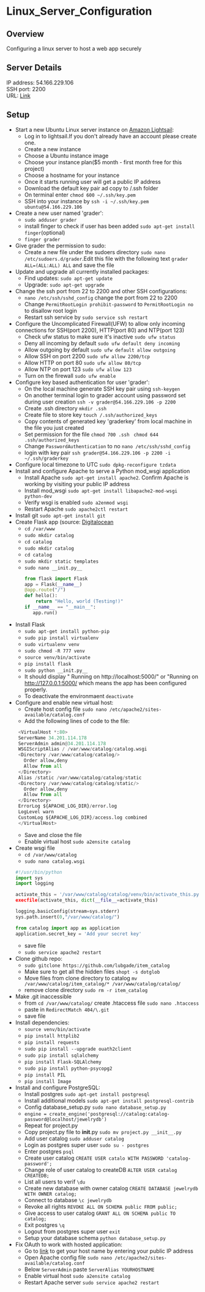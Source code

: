 # Linux_Server_Configuration

## Overview
Configuring a linux server to host a web app securely

## Server Details
IP address: 54.166.229.106  
SSH port: 2200  
URL: [Link](http://ec2-54-166-229-106.compute-1.amazonaws.com)

## Setup
* Start a new Ubuntu Linux server instance on [Amazon Lightsail](https://lightsail.aws.amazon.com/):
  * Log in to lightsail.If you don't already have an account please create one.
  * Create a new instance
  * Choose a Ubuntu instance image
  * Choose your instance plan($5 month - first month free for this project)
  * Choose a hostname for your instance
  * Once it starts running user will get a public IP address
  * Download the default key pair ad copy to /.ssh folder
  * On terminal enter `chmod 600 ~/.ssh/key.pem`
  * SSH into your instance by `ssh -i ~/.ssh/key.pem ubuntu@54.166.229.106`
* Create a new user named 'grader':
  * `sudo adduser grader`
  * install finger to check if user has been added `sudo apt-get install finger`(optional)
  * `finger grader`
* Give grader the permission to sudo:
  * Create a new file under the sudoers directory `sudo nano /etc/sudoers.d/grader`.Edit this file with the following text `grader ALL=(ALL:ALL) ALL` and save the file
* Update and upgrade all currently installed packages:
  * Find updates: `sudo apt-get update`
  * Upgrade: `sudo apt-get upgrade`
* Change the ssh port from 22 to 2200 and other SSH configurations:
  * `nano /etc/ssh/sshd_config` change the port from 22 to 2200
  * Change `PermitRootLogin prohibit-password` to `PermitRootLogin no` to disallow root login
  * Restart ssh service by `sudo service ssh restart`
* Configure the Uncomplicated Firewall(UFW) to allow only incoming connections for SSH(port 2200), HTTP(port 80) and NTP(port 123)
  * Check ufw status to make sure it's inactive `sudo ufw status`
  * Deny all incoming by default `sudo ufw default deny incoming`
  * Allow outgoing by default `sudo ufw default allow outgoing`
  * Allow SSH on port 2200 `sudo ufw allow 2200/tcp`
  * Allow HTTP on port 80 `sudo ufw allow 80/tcp`
  * Allow NTP on port 123 `sudo ufw allow 123`
  * Turn on the firewall `sudo ufw enable`
* Configure key based authentication for user 'grader':
  * On the local machine generate SSH key pair using `ssh-keygen`
  * On another terminal login to grader account using password set during user creation `ssh -v grader@54.166.229.106 -p 2200`
  * Create .ssh directory `mkdir .ssh`
  * Create file to store key `touch /.ssh/authorized_keys`
  * Copy contents of generated key 'graderkey' from local machine in the file you just created 
  * Set permission for the file `chmod 700 .ssh ` `chmod 644 .ssh/authorized_keys`
  * Change `PasswordAuthentication` to no `nano /etc/ssh/sshd_config`
  * login with key pair `ssh grader@54.166.229.106 -p 2200 -i ~/.ssh/graderkey`
* Configure local timezone to UTC `sudo dpkg-reconfigure tzdata`
* Install and configure Apache to serve a Python mod_wsgi application
  * Install Apache `sudo apt-get install apache2`. Confirm Apache is working by visiting your public IP address
  * Install mod_wsgi `sudo apt-get install libapache2-mod-wsgi python-dev`
  * Verify wsgi is enabled `sudo a2enmod wsgi`
  * Restart Apache `sudo apache2ctl restart`
* Install git `sudo apt-get install git`
* Create Flask app (source: [Digitalocean](https://www.digitalocean.com/community/tutorials/how-to-deploy-a-flask-application-on-an-ubuntu-vps)
  * `cd /var/www`
  * `sudo mkdir catalog`
  * `cd catalog`
  * `sudo mkdir catalog`
  * `cd catalog`
  * `sudo mkdir static templates`
  * `sudo nano __init.py__`
     ```python
     from flask import Flask
     app = Flask(__name__)
     @app.route("/")
     def hello():
         return "Hello, world (Testing!)"
     if __name__ == "__main__":
        app.run()
     ```
* Install Flask
  * `sudo apt-get install python-pip`
  * `sudo pip install virtualenv`
  * `sudo virtualenv venv`
  * `sudo chmod -R 777 venv`
  * `source venv/bin/activate`
  * `pip install flask`
  * `sudo python __init.py__`
  * It should display " Running on http://localhost:5000/" or "Running on http://127.0.0.1:5000/ which means the app has been configured properly.
  * To deactivate the environmaent `deactivate`
* Configure and enable new virtual host:
  * Create host config file `sudo nano /etc/apache2/sites-available/catalog.conf`
  * Add the following lines of code to the file:
   ```python
    <VirtualHost *:80>
    ServerName 34.201.114.178
    ServerAdmin admin@34.201.114.178
    WSGIScriptAlias / /var/www/catalog/catalog.wsgi
    <Directory /var/www/catalog/catalog/>
      Order allow,deny
      Allow from all
    </Directory>
    Alias /static /var/www/catalog/catalog/static
    <Directory /var/www/catalog/catalog/static/>
      Order allow,deny
      Allow from all
    </Directory>
    ErrorLog ${APACHE_LOG_DIR}/error.log
    LogLevel warn
    CustomLog ${APACHE_LOG_DIR}/access.log combined
    </VirtualHost>
   ```
  * Save and close the file
  * Enable virtual host `sudo a2ensite catalog`
* Create wsgi file
  * `cd /var/www/catalog`
  * `sudo nano catalog.wsgi`
  ```python
  #!/usr/bin/python
  import sys
  import logging
  
  activate_this = '/var/www/catalog/catalog/venv/bin/activate_this.py`
  execfile(activate_this, dict(__file__=activate_this)
  
  logging.basicConfig(stream=sys.stderr)
  sys.path.insert(0,"/var/www/catalog/")

  from catalog import app as application
  application.secret_key = 'Add your secret key'
  ```
  * save file
  * `sudo service apache2 restart`
* Clone github repo:
  * `sudo gitclone https://github.com/lubgade/item_catalog`
  * Make sure to get all the hidden files `shopt -s dotglob`
  * Move files from clone directory to catalog `mv /var/www/catalog/item_catalog/* /var/www/catalog/catalog/`
  * remove clone directory `sudo rm -r item_catalog`
* Make .git inaccessible
  * from `cd /var/www/catalog/` create .htaccess file `sudo nano .htaccess`
  * paste in `RedirectMatch 404/\.git`
  * save file
* Install dependencies:
  * `source venv/bin/activate`
  * `pip install httplib2`
  * `pip install requests`
  * `sudo pip install --upgrade ouath2client`
  * `sudo pip install sqlalchemy`
  * `pip install Flask-SQLAlchemy`
  * `sudo pip install python-psycopg2`
  * `pip install PIL`
  * `pip install Image`
* Install and configure PostgreSQL:
  * Install postgres `sudo apt-get install postgresql`
  * Install additional models `sudo apt-get install postgresql-contrib`
  * Config database_setup.py `sudo nano database_setup.py`
  * `engine = create_engine('postgresql://catalog:catalog-password@localhost/jewelrydb')`
  * Repeat for project.py
  * Copy project.py file to __init__.py `sudo mv project.py __init__.py`
  * Add user catalog `sudo adduser catalog`
  * Login as postgres super user `sudo su - postgres`
  * Enter postgres `psql`
  * Create user catalog `CREATE USER catalo WITH PASSWORD 'catalog-password';`
  * Change role of user catalog to createDB `ALTER USER catalog CREATEDB;`
  * List all users to verif `\du`
  * Create new database with owner catalog `CREATE DATABASE jewelrydb WITH OWNER catalog;`
  * Connect to database `\c jewelrydb`
  * Revoke all rights `REVOKE ALL ON SCHEMA public FROM public;`
  * Give access to user catalog `GRANT ALL ON SCHEMA public TO catalog;`
  * Exit postgres `\q`
  * Logout from postgres super user `exit`
  * Setup your database schema `python database_setup.py`
* Fix OAuth to work with hosted application:
  * Go to [link](http://www.hcidata.info/host2ip.cgi) to get your host name by entering your public IP address
  * Open Apache config file `sudo nano /etc/apache2/sites-available/catalog.conf`
  * Below `ServerAdmin` paste `ServerAlias YOURHOSTNAME`
  * Enable virtual host `sudo a2ensite catalog`
  * Restart Apache server `sudo service apache2 restart`
  

  
  
 
  
